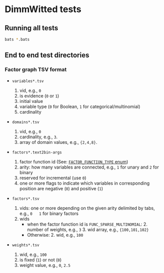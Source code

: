 # DimmWitted tests

## Running all tests

```bash
bats *.bats
```

## End to end test directories

### Factor graph TSV format
* `variables*.tsv`
    1. vid, e.g., `0`
    2. is evidence (`0` or `1`)
    3. initial value
    4. variable type (`0` for Boolean, `1` for categorical/multinomial)
    5. cardinality

* `domains*.tsv`
    1. vid, e.g., `0`
    2. cardinality, e.g., `3`.
    3. array of domain values, e.g., `{2,4,8}`.

* `factors*.text2bin-args`
    1. factor function id (See: [`FACTOR_FUNCTION_TYPE` enum](https://github.com/HazyResearch/sampler/blob/master/src/dstruct/factor_graph/factor.h))
    2. arity: how many variables are connected, e.g., `1` for unary and `2` for binary
    3. reserved for incremental (use `0`)
    4. one or more flags to indicate which variables in corresponding position are negative (`0`) and positive (`1`)

* `factors*.tsv`
    1. vids: one or more depending on the given arity delimited by tabs, e.g., `0	1` for binary factors
    2. wids
        * when the factor function id is `FUNC_SPARSE_MULTINOMIAL`:
            2. number of weights, e.g., `3`
            3. wid array, e.g., `{100,101,102}`
        * Otherwise:
            2. wid, e.g., `100`

* `weights*.tsv`
    1. wid, e.g., `100`
    2. is fixed (`1`) or not (`0`)
    3. weight value, e.g., `0`, `2.5`

